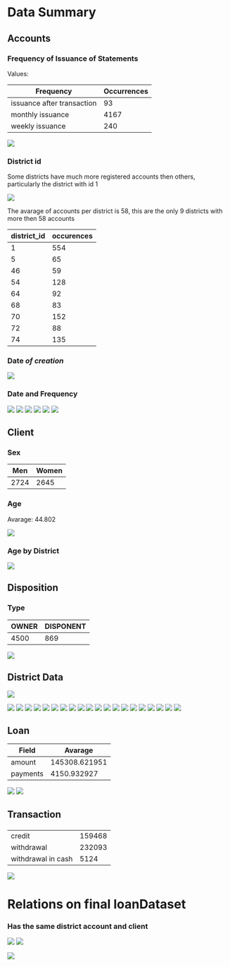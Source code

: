 # Data Summary
## Accounts
### Frequency of Issuance of Statements
Values:

| Frequency | Occurrences |
| --- | --- |
| issuance after transaction | 93 |
| monthly issuance | 4167 |
| weekly issuance | 240 |

![](images/DU/account_frequencies_occurences.png)
  
### District id

Some districts have much more registered accounts then others, particularly the district with id 1


![](images/DU/account_district_id_occurences.png)

The avarage of accounts per district is 58, this are the only 9 districts with more then 58 accounts

| district_id | occurences | 
| --- | --- |
|1 | 554 |
|5 | 65 |
|46 | 59 |
|54 | 128 |
|64 | 92 |
|68 | 83 |
|70 | 152 |
|72 | 88 |
|74 | 135 |

### Date *of creation*

![](images/DU/account_month_of_creation_per_year.png)

### Date and Frequency

![](images/DU/account_frequency_by_year.png)
![](images/DU/account_frequency_iat_by_year.png)
![](images/DU/account_frequency_wi_by_year.png)
![](images/DU/account_frequency_wi_by_month_by_year.png)
![](images/DU/account_frequency_mi_by_month_by_year.png)
![](images/DU/account_frequency_iat_by_month_by_year.png)

## Client
### Sex
| Men | Women |
| --- | --- |
| 2724 | 2645 | 

### Age
Avarage: 44.802


![](images/DU/client_age.png)

### Age by District
![](images/DU/client_age_by_district.png)


## Disposition
### Type
| OWNER | DISPONENT |
| --- | --- |
| 4500 | 869 | 
![](images/DU/disposition_type.png)


## District Data
![](images/DU/districts_inhabitants.png)

![](images/DU/districts_inhabitants.png) ![](images/DU/districts_urbanization.png)
![](images/DU/districts_inhabitants.png) ![](images/DU/districts_employement95.png)
![](images/DU/districts_inhabitants.png) ![](images/DU/districts_employement96.png)
![](images/DU/districts_inhabitants.png) ![](images/DU/districts_average_salary.png)
![](images/DU/districts_inhabitants.png) ![](images/DU/districts_enterpreneurs.png)
![](images/DU/districts_inhabitants.png) ![](images/DU/districts_average_salary.png)
![](images/DU/districts_inhabitants.png) ![](images/DU/districts_average_salary.png)
![](images/DU/districts_inhabitants.png) ![](images/DU/districts_average_salary.png)
![](images/DU/districts_inhabitants.png) ![](images/DU/districts_crime95.png)
![](images/DU/districts_inhabitants.png) ![](images/DU/districts_crime96.png)


## Loan

| Field | Avarage |
| --- | --- |
| amount | 145308.621951 |
| payments | 4150.932927 |

![](images/DU/loan_status.png)
![](images/DU/loan_durations.png)

## Transaction
### 
|  |  |
| --- | --- |
| credit | 159468 |
| withdrawal | 232093 |
| withdrawal in cash | 5124 |

![](images/DU/transaction_type.png)

# Relations on final loanDataset
### Has the same district account and client
![](images/DU/loan_fail_distric_same.png) ![](images/DU/loan_success_distric_same.png)
    

![](images/DU/district_success_vs_loan.png)
